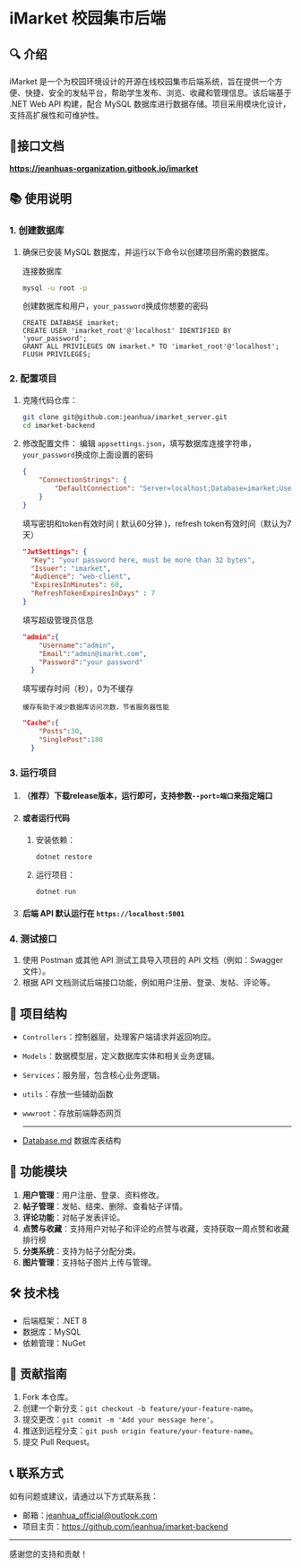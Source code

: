 # iMarket 校园集市后端

## 🔍 介绍

iMarket 是一个为校园环境设计的开源在线校园集市后端系统，旨在提供一个方便、快捷、安全的发帖平台，帮助学生发布、浏览、收藏和管理信息。该后端基于 .NET Web API 构建，配合 MySQL 数据库进行数据存储。项目采用模块化设计，支持高扩展性和可维护性。

## 📃接口文档

**https://jeanhuas-organization.gitbook.io/imarket**

## 📚 使用说明

### 1. 创建数据库

1. 确保已安装 MySQL 数据库，并运行以下命令以创建项目所需的数据库。

   连接数据库

   ```bash
   mysql -u root -p
   ```

   创建数据库和用户，`your_password`换成你想要的密码

   ```
   CREATE DATABASE imarket;
   CREATE USER 'imarket_root'@'localhost' IDENTIFIED BY 'your_password';
   GRANT ALL PRIVILEGES ON imarket.* TO 'imarket_root'@'localhost';
   FLUSH PRIVILEGES;
   ```


### 2. 配置项目

1. 克隆代码仓库：
   ```bash
   git clone git@github.com:jeanhua/imarket_server.git
   cd imarket-backend
   ```

2. 修改配置文件：
   编辑 `appsettings.json`，填写数据库连接字符串，`your_password`换成你上面设置的密码
   
   ```json
   {
       "ConnectionStrings": {
           "DefaultConnection": "Server=localhost;Database=imarket;User Id=imarket_root;Password=your_password;"
       }
   }
   ```
   
   填写密钥和token有效时间 ( 默认60分钟 )，refresh token有效时间（默认为7天）
   
   ```json
   "JwtSettings": {
     "Key": "your password here, must be more than 32 bytes",
     "Issuer": "imarket",
     "Audience": "web-client",
     "ExpiresInMinutes": 60,
     "RefreshTokenExpiresInDays" : 7
   }
   ```
   
   填写超级管理员信息
   
   ```json
   "admin":{
       "Username":"admin",
       "Email":"admin@imarkt.com",
       "Password":"your password"
     }
   ```
   
   填写缓存时间（秒），0为不缓存
   
   `缓存有助于减少数据库访问次数，节省服务器性能`
   
   ```json
   "Cache":{
       "Posts":30,
       "SinglePost":180
     }
   ```
   
   

### 3. 运行项目

1. #### （推荐）下载release版本，运行即可，支持参数`--port=端口`来指定端口

2. #### 或者运行代码

   1. 安装依赖：

      ```bash
      dotnet restore
      ```

   2. 运行项目：

      ```bash
      dotnet run
      ```

3. ####  后端 API 默认运行在 `https://localhost:5001`

### 4. 测试接口

1. 使用 Postman 或其他 API 测试工具导入项目的 API 文档（例如：Swagger 文件）。
2. 根据 API 文档测试后端接口功能，例如用户注册、登录、发帖、评论等。

## 📂 项目结构

- `Controllers`：控制器层，处理客户端请求并返回响应。

- `Models`：数据模型层，定义数据库实体和相关业务逻辑。

- `Services`：服务层，包含核心业务逻辑。

- `utils`：存放一些辅助函数

- `wwwroot`：存放前端静态网页

  ---

- [Database.md](./Database.md) 数据库表结构

## 🌟 功能模块

1. **用户管理**：用户注册、登录、资料修改。
2. **帖子管理**：发帖、结束、删除、查看帖子详情。
3. **评论功能**：对帖子发表评论。
4. **点赞与收藏**：支持用户对帖子和评论的点赞与收藏，支持获取一周点赞和收藏排行榜
5. **分类系统**：支持为帖子分配分类。
6. **图片管理**：支持帖子图片上传与管理。

## 🛠️ 技术栈

- 后端框架：.NET 8
- 数据库：MySQL
- 依赖管理：NuGet

## 📝 贡献指南

1. Fork 本仓库。
2. 创建一个新分支：`git checkout -b feature/your-feature-name`。
3. 提交更改：`git commit -m 'Add your message here'`。
4. 推送到远程分支：`git push origin feature/your-feature-name`。
5. 提交 Pull Request。

## 📞 联系方式

如有问题或建议，请通过以下方式联系我：

- 邮箱：jeanhua_official@outlook.com
- 项目主页：https://github.com/jeanhua/imarket-backend

---
感谢您的支持和贡献！